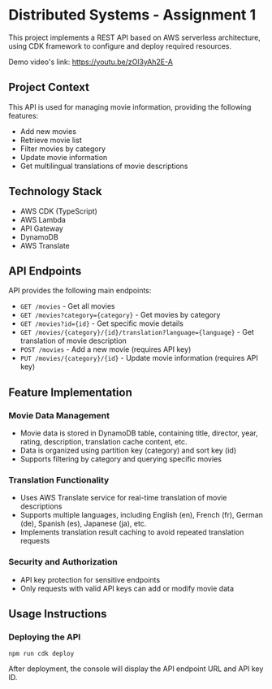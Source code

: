 # Distributed Systems - Assignment 1

This project implements a REST API based on AWS serverless architecture, using CDK framework to configure and deploy required resources.

Demo video's link: https://youtu.be/zOl3yAh2E-A

## Project Context

This API is used for managing movie information, providing the following features:
- Add new movies
- Retrieve movie list
- Filter movies by category
- Update movie information
- Get multilingual translations of movie descriptions

## Technology Stack

- AWS CDK (TypeScript)
- AWS Lambda
- API Gateway
- DynamoDB
- AWS Translate

## API Endpoints

API provides the following main endpoints:

- `GET /movies` - Get all movies
- `GET /movies?category={category}` - Get movies by category
- `GET /movies?id={id}` - Get specific movie details
- `GET /movies/{category}/{id}/translation?language={language}` - Get translation of movie description
- `POST /movies` - Add a new movie (requires API key)
- `PUT /movies/{category}/{id}` - Update movie information (requires API key)

## Feature Implementation

### Movie Data Management
- Movie data is stored in DynamoDB table, containing title, director, year, rating, description, translation cache content, etc.
- Data is organized using partition key (category) and sort key (id)
- Supports filtering by category and querying specific movies

### Translation Functionality
- Uses AWS Translate service for real-time translation of movie descriptions
- Supports multiple languages, including English (en), French (fr), German (de), Spanish (es), Japanese (ja), etc.
- Implements translation result caching to avoid repeated translation requests

### Security and Authorization
- API key protection for sensitive endpoints
- Only requests with valid API keys can add or modify movie data

## Usage Instructions

### Deploying the API
```
npm run cdk deploy
```

After deployment, the console will display the API endpoint URL and API key ID.

